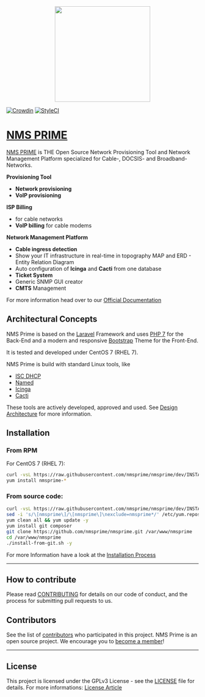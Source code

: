 <div align="center"><img src="https://github.com/nmsprime/nmsprime/raw/dev/public/images/nmsprime-logo.png" width="250"/></div>

[![Crowdin](https://d322cqt584bo4o.cloudfront.net/nmsprime/localized.svg)](https://crowdin.com/project/nmsprime)
[![StyleCI](https://github.styleci.io/repos/109520753/shield?branch=dev)](https://github.styleci.io/repos/109520753)

# [NMS PRIME](https://nmsprime.com)

[NMS PRIME](https://nmsprime.com) is THE Open Source Network Provisioning Tool and Network Management Platform specialized for Cable-, DOCSIS- and Broadband-Networks.

**Provisioning Tool**
- **Network provisioning**
- **VoIP provisioning**

**ISP Billing**
- for cable networks
- **VoIP billing** for cable modems

**Network Management Platform**
- **Cable ingress detection**
- Show your IT infrastructure in real-time in topography MAP and ERD - Entity Relation Diagram
- Auto configuration of **Icinga** and **Cacti** from one database
- **Ticket System**
- Generic SNMP GUI creator
- **CMTS** Management

For more information head over to our [Official Documentation](https://devel.roetzer-engineering.com/confluence/display/NMS/NMS+PRIME)


## Architectural Concepts

NMS Prime is based on the [Laravel](https://laravel.com/) Framework and uses [PHP 7](https://php.net) for the Back-End and a modern and responsive [Bootstrap](http://getbootstrap.com/) Theme for the Front-End.

It is tested and developed under CentOS 7 (RHEL 7).

NMS Prime is build with standard Linux tools, like
- [ISC DHCP](https://www.isc.org/downloads/dhcp/)
- [Named](https://linux.die.net/man/8/named)
- [Icinga](https://icinga.com/)
- [Cacti](https://www.cacti.net/index.php)

These tools are actively developed, approved and used. See [Design Architecture](https://devel.roetzer-engineering.com/confluence/display/NMS/Architecture+Guidelines) for more information.


## Installation

### From RPM

For CentOS 7 (RHEL 7):

```bash
curl -vsL https://raw.githubusercontent.com/nmsprime/nmsprime/dev/INSTALL-REPO.sh | bash
yum install nmsprime-*
```

### From source code:

```bash
curl -vsL https://raw.githubusercontent.com/nmsprime/nmsprime/dev/INSTALL-REPO.sh | bash
sed -i 's/\[nmsprime\]/\[nmsprime\]\nexclude=nmsprime*/' /etc/yum.repos.d/nmsprime.repo
yum clean all && yum update -y
yum install git composer
git clone https://github.com/nmsprime/nmsprime.git /var/www/nmsprime
cd /var/www/nmsprime
./install-from-git.sh -y
```

For more Information have a look at the [Installation Process](https://devel.roetzer-engineering.com/confluence/display/NMS/Installation)


---

## How to contribute

Please read [CONTRIBUTING](CONTRIBUTING.md) for details on our code of conduct, and the process for submitting pull requests to us.


## Contributors

See the list of [contributors](https://github.com/nmsprime/nmsprime/graphs/contributors) who participated in this project. NMS Prime is an open source project. We encourage you to [become a member](https://www.nmsprime.com/about)!

---

## License

This project is licensed under the GPLv3 License - see the [LICENSE](LICENSE.md) file for details. For more informations: [License Article](https://devel.roetzer-engineering.com/confluence/display/NMS/License)
